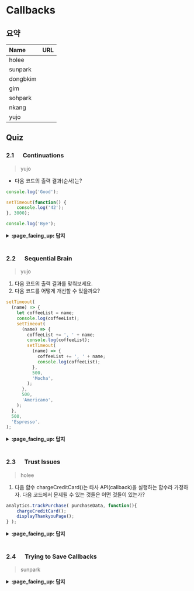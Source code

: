 # Callbacks

## 요약
| Name | URL |
|:---|:---|
| holee |  |
| sunpark |  |
| dongbkim |  |
| gim |  |
| sohpark |  |
| nkang |  |
| yujo |  |

## Quiz

### 2.1 　  Continuations

> yujo

- 다음 코드의 출력 결과(순서)는?


```js
console.log('Good');

setTimeout(function() {
	console.log('42');
}, 3000);

console.log('Bye');
```


<details>
<summary> <b> :page_facing_up: 답지 </b>  </summary>
<div markdown="1">

`Good Bye 42`

</div>
</details>
<br>

### 2.2 　  Sequential Brain

> yujo

1. 다음 코드의 출력 결과를 맞춰보세요.
2. 다음 코드를 어떻게 개선할 수 있을까요?

```js
setTimeout(
  (name) => {
    let coffeeList = name;
    console.log(coffeeList);
    setTimeout(
      (name) => {
        coffeeList += ', ' + name;
        console.log(coffeeList);
        setTimeout(
          (name) => {
            coffeeList += ', ' + name;
            console.log(coffeeList);
          },
          500,
          'Mocha',
        );
      },
      500,
      'Americano',
    );
  },
  500,
  'Espresso',
);
```

<details>
<summary> <b> :page_facing_up: 답지 </b>  </summary>
<div markdown="1">

1. 'Espresso' -> 'Espresso, Americano' -> 'Espresso, Americano, Mocha'
2. Promise, generator, async/await 

</div>
</details>
<br>

### 2.3 　  Trust Issues

> holee

1. 다음 함수 chargeCreditCard()는 타사 API(callback)을 실행하는 함수라 가정하자. 다음 코드에서 문제될 수 있는 것들은 어떤 것들이 있는가?

```js
analytics.trackPurchase( purchaseData, function(){
	chargeCreditCard();
	displayThankyouPage();
} );
```

<details>
<summary> <b> :page_facing_up: 답지 </b>  </summary>
<div markdown="1">

1. 다음 함수 chargeCreditCard()는 타사 API(callback)을 실행하는 함수라 가정하자. 다음 코드에서 문제될 수 있는 것들은 구체적으로 어떤 것들이 있는가?

```js
analytics.trackPurchase( purchaseData, function(){
	chargeCreditCard();
	displayThankyouPage();
} );
```

- 특정 조건에서 여러 번의 callback 호출을 시도하게 타사에서 불시에 바꿀 수 있다.
- callback 호출을 일찍 혹은 호출하지않을 수 있다.
- 필요한 환경/매개 변수를 콜백에 전달하지 못 할 수 있다.
- 일부 예외나 오류를 타사에서 전달해주지  알 수 없다.

</div>
</details>
<br>

### 2.4 　  Trying to Save Callbacks

> sunpark

<details>
<summary> <b> :page_facing_up: 답지 </b>  </summary>
<div markdown="1">



</div>
</details>
<br>

